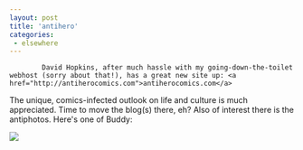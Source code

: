 ```yaml
---
layout: post
title: 'antihero'
categories:
 - elsewhere
---
```



			David Hopkins, after much hassle with my going-down-the-toilet webhost (sorry about that!), has a great new site up: <a href="http://antiherocomics.com">antiherocomics.com</a>



The unique, comics-infected outlook on life and culture is much appreciated. Time to move the blog(s) there, eh? Also of interest there is the antiphotos. Here's one of Buddy:



<img src="http://antiherocomics.com/antiphoto/buddy.jpg">
		


			
		